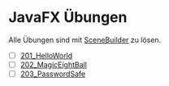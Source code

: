 # JavaFX Übungen

Alle Übungen sind mit [SceneBuilder](https://gluonhq.com) zu lösen.

- [ ] [201_HelloWorld](201-HelloWorld/README.md)
- [ ] [202_MagicEightBall](202-MagicEightBall/README.md)
- [ ] [203_PasswordSafe](203-PasswordSafe/README.md)
